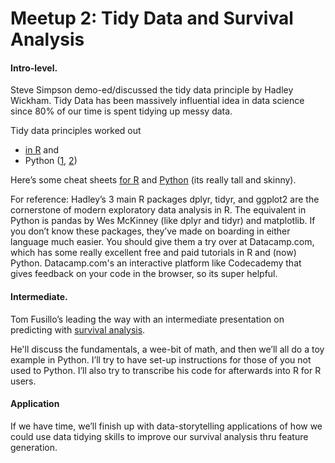 # Meetup 2: Tidy Data and Survival Analysis


#### Intro-level. 

Steve Simpson demo-ed/discussed the tidy data principle by Hadley Wickham. Tidy Data has been massively influential idea in data science since 80% of our time is spent tidying up messy data. 

Tidy data principles worked out 
 - [in R](https://t.co/xlT1HO5QAp)  and 
 - Python ([1](https://github.com/jfpuget/Tidy-Data/blob/master/Tidy-Data.ipynb), [2](https://www.ibm.com/developerworks/community/blogs/jfp/entry/Tidy_Data_In_Python?lang=en)) 

Here’s some cheat sheets [for R](https://t.co/0SutUCIRyx)  and [Python](http://www.analyticsvidhya.com/wp-content/uploads/2015/06/infographics-final.jpg) (its really tall and skinny). 

For reference: Hadley’s 3 main R packages dplyr, tidyr, and ggplot2 are the cornerstone of modern exploratory data analysis in R. The equivalent in Python is pandas by Wes McKinney (like dplyr and tidyr) and matplotlib. If you don’t know these packages, they’ve made on boarding in either language much easier. You should give them a try over at Datacamp.com, which has some really excellent free and paid tutorials in R and (now) Python. Datacamp.com's  an interactive platform like Codecademy that gives feedback on your code in the browser, so its super helpful.

#### Intermediate. 

Tom Fusillo’s leading the way with an intermediate presentation on predicting with [survival analysis](https://en.wikipedia.org/wiki/Survival_analysis). 

He'll discuss the fundamentals, a wee-bit of math, and then we’ll all do a toy example in Python.  I’ll try to have set-up instructions for those of you not used to Python. I’ll also try to transcribe his code for afterwards into R for R users. 

#### Application

If we have time, we’ll finish up with data-storytelling applications of how we could use data tidying skills to improve our survival analysis thru feature generation.